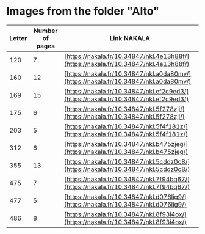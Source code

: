 # Images from the folder "Alto"

| Letter | Number of pages | Link NAKALA |
| - | - | - |
| 120 | 7 | [https://nakala.fr/10.34847/nkl.4e13h88f/](https://nakala.fr/10.34847/nkl.4e13h88f/) |
| 160 | 12 | [https://nakala.fr/10.34847/nkl.a0da80mv/](https://nakala.fr/10.34847/nkl.a0da80mv/) |
| 169 | 15 | [https://nakala.fr/10.34847/nkl.ef2c9ed3/](https://nakala.fr/10.34847/nkl.ef2c9ed3/) |
| 175 | 6 | [https://nakala.fr/10.34847/nkl.5f278zji/](https://nakala.fr/10.34847/nkl.5f278zji/) |
| 203 | 5 | [https://nakala.fr/10.34847/nkl.5f4f181z/](https://nakala.fr/10.34847/nkl.5f4f181z/) |
| 312 | 6 | [https://nakala.fr/10.34847/nkl.b475zjeg/](https://nakala.fr/10.34847/nkl.b475zjeg/) |
| 355 | 13 | [https://nakala.fr/10.34847/nkl.5cddz0c8/](https://nakala.fr/10.34847/nkl.5cddz0c8/) |
| 475 | 7 | [https://nakala.fr/10.34847/nkl.7f94bq67/](https://nakala.fr/10.34847/nkl.7f94bq67/) |
| 477 | 5 | [https://nakala.fr/10.34847/nkl.d076lig9/](https://nakala.fr/10.34847/nkl.d076lig9/) |
| 486 | 8 | [https://nakala.fr/10.34847/nkl.8f93i4ox/](https://nakala.fr/10.34847/nkl.8f93i4ox/) |